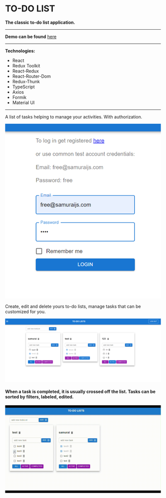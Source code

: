 # TO-DO LIST
**The classic to-do list application.**
___
**Demo can be found** [here](https://veluat.github.io/task-manager)
___
**Technologies:**
- React
- Redux Toolkit
- React-Redux
- React-Router-Dom
- Redux-Thunk
- TypeScript
- Axios
- Formik
- Material UI
___
A list of tasks helping to manage your activities. With authorization.

![alt to-do list](./src/common/assets/to-do-2.png)

Create, edit and delete yours to-do lists, manage tasks that can be customized for you.

![alt to-do list](./src/common/assets/to-do-1.png)

#### When a task is completed, it is usually crossed off the list. Tasks can be sorted by filters, labeled, edited.
![alt to-do list](./src/common/assets/to-do.gif)